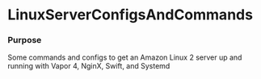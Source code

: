 # LinuxServerConfigsAndCommands
### Purpose
Some commands and configs to get an Amazon Linux 2 server up and running with Vapor 4, NginX, Swift, and Systemd
